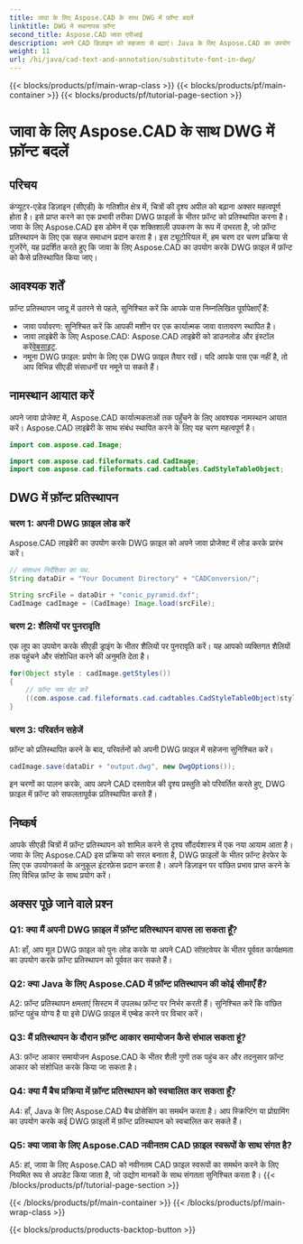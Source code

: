 ```yaml
---
title: जावा के लिए Aspose.CAD के साथ DWG में फ़ॉन्ट बदलें
linktitle: DWG में स्थानापन्न फ़ॉन्ट
second_title: Aspose.CAD जावा एपीआई
description: अपने CAD डिज़ाइन को सहजता से बढ़ाएं। Java के लिए Aspose.CAD का उपयोग करके DWG फ़ाइलों में फ़ॉन्ट स्थानापन्न करना सीखें। दृश्य पूर्णता के लिए चरण-दर-चरण मार्गदर्शिका।
weight: 11
url: /hi/java/cad-text-and-annotation/substitute-font-in-dwg/
---
```


{{< blocks/products/pf/main-wrap-class >}}
{{< blocks/products/pf/main-container >}}
{{< blocks/products/pf/tutorial-page-section >}}

# जावा के लिए Aspose.CAD के साथ DWG में फ़ॉन्ट बदलें

## परिचय

कंप्यूटर-एडेड डिज़ाइन (सीएडी) के गतिशील क्षेत्र में, चित्रों की दृश्य अपील को बढ़ाना अक्सर महत्वपूर्ण होता है। इसे प्राप्त करने का एक प्रभावी तरीका DWG फ़ाइलों के भीतर फ़ॉन्ट को प्रतिस्थापित करना है। जावा के लिए Aspose.CAD इस डोमेन में एक शक्तिशाली उपकरण के रूप में उभरता है, जो फ़ॉन्ट प्रतिस्थापन के लिए एक सहज समाधान प्रदान करता है। इस ट्यूटोरियल में, हम चरण दर चरण प्रक्रिया से गुजरेंगे, यह प्रदर्शित करते हुए कि जावा के लिए Aspose.CAD का उपयोग करके DWG फ़ाइल में फ़ॉन्ट को कैसे प्रतिस्थापित किया जाए।

## आवश्यक शर्तें

फ़ॉन्ट प्रतिस्थापन जादू में उतरने से पहले, सुनिश्चित करें कि आपके पास निम्नलिखित पूर्वापेक्षाएँ हैं:

- जावा पर्यावरण: सुनिश्चित करें कि आपकी मशीन पर एक कार्यात्मक जावा वातावरण स्थापित है।
-  जावा लाइब्रेरी के लिए Aspose.CAD: Aspose.CAD लाइब्रेरी को डाउनलोड और इंस्टॉल करें[वेबसाइट](https://releases.aspose.com/cad/java/).
- नमूना DWG फ़ाइल: प्रयोग के लिए एक DWG फ़ाइल तैयार रखें। यदि आपके पास एक नहीं है, तो आप विभिन्न सीएडी संसाधनों पर नमूने पा सकते हैं।

## नामस्थान आयात करें

अपने जावा प्रोजेक्ट में, Aspose.CAD कार्यात्मकताओं तक पहुँचने के लिए आवश्यक नामस्थान आयात करें। Aspose.CAD लाइब्रेरी के साथ संबंध स्थापित करने के लिए यह चरण महत्वपूर्ण है।

```java
import com.aspose.cad.Image;

import com.aspose.cad.fileformats.cad.CadImage;
import com.aspose.cad.fileformats.cad.cadtables.CadStyleTableObject;
```

## DWG में फ़ॉन्ट प्रतिस्थापन

### चरण 1: अपनी DWG फ़ाइल लोड करें

Aspose.CAD लाइब्रेरी का उपयोग करके DWG फ़ाइल को अपने जावा प्रोजेक्ट में लोड करके प्रारंभ करें।

```java
// संसाधन निर्देशिका का पथ.
String dataDir = "Your Document Directory" + "CADConversion/";

String srcFile = dataDir + "conic_pyramid.dxf";
CadImage cadImage = (CadImage) Image.load(srcFile);
```

### चरण 2: शैलियों पर पुनरावृति

एक लूप का उपयोग करके सीएडी ड्राइंग के भीतर शैलियों पर पुनरावृति करें। यह आपको व्यक्तिगत शैलियों तक पहुंचने और संशोधित करने की अनुमति देता है।

```java
for(Object style : cadImage.getStyles())
{
    // फ़ॉन्ट नाम सेट करें
    ((com.aspose.cad.fileformats.cad.cadtables.CadStyleTableObject)style).setPrimaryFontName("Arial");
}
```

### चरण 3: परिवर्तन सहेजें

फ़ॉन्ट को प्रतिस्थापित करने के बाद, परिवर्तनों को अपनी DWG फ़ाइल में सहेजना सुनिश्चित करें।

```java
cadImage.save(dataDir + "output.dwg", new DwgOptions());
```

इन चरणों का पालन करके, आप अपने CAD दस्तावेज़ की दृश्य प्रस्तुति को परिवर्तित करते हुए, DWG फ़ाइल में फ़ॉन्ट को सफलतापूर्वक प्रतिस्थापित करते हैं।

## निष्कर्ष

आपके सीएडी चित्रों में फ़ॉन्ट प्रतिस्थापन को शामिल करने से दृश्य सौंदर्यशास्त्र में एक नया आयाम आता है। जावा के लिए Aspose.CAD इस प्रक्रिया को सरल बनाता है, DWG फ़ाइलों के भीतर फ़ॉन्ट हेरफेर के लिए एक उपयोगकर्ता के अनुकूल इंटरफ़ेस प्रदान करता है। अपने डिज़ाइन पर वांछित प्रभाव प्राप्त करने के लिए विभिन्न फ़ॉन्ट के साथ प्रयोग करें।

## अक्सर पूछे जाने वाले प्रश्न

### Q1: क्या मैं अपनी DWG फ़ाइल में फ़ॉन्ट प्रतिस्थापन वापस ला सकता हूँ?

A1: हाँ, आप मूल DWG फ़ाइल को पुनः लोड करके या अपने CAD सॉफ़्टवेयर के भीतर पूर्ववत कार्यक्षमता का उपयोग करके फ़ॉन्ट प्रतिस्थापन को पूर्ववत कर सकते हैं।

### Q2: क्या Java के लिए Aspose.CAD में फ़ॉन्ट प्रतिस्थापन की कोई सीमाएँ हैं?

A2: फ़ॉन्ट प्रतिस्थापन क्षमताएं सिस्टम में उपलब्ध फ़ॉन्ट पर निर्भर करती हैं। सुनिश्चित करें कि वांछित फ़ॉन्ट पहुंच योग्य है या इसे DWG फ़ाइल में एम्बेड करने पर विचार करें।

### Q3: मैं प्रतिस्थापन के दौरान फ़ॉन्ट आकार समायोजन कैसे संभाल सकता हूं?

A3: फ़ॉन्ट आकार समायोजन Aspose.CAD के भीतर शैली गुणों तक पहुंच कर और तदनुसार फ़ॉन्ट आकार को संशोधित करके किया जा सकता है।

### Q4: क्या मैं बैच प्रक्रिया में फ़ॉन्ट प्रतिस्थापन को स्वचालित कर सकता हूँ?

A4: हाँ, Java के लिए Aspose.CAD बैच प्रोसेसिंग का समर्थन करता है। आप स्क्रिप्टिंग या प्रोग्रामिंग का उपयोग करके कई DWG फ़ाइलों में फ़ॉन्ट प्रतिस्थापन को स्वचालित कर सकते हैं।

### Q5: क्या जावा के लिए Aspose.CAD नवीनतम CAD फ़ाइल स्वरूपों के साथ संगत है?

A5: हां, जावा के लिए Aspose.CAD को नवीनतम CAD फ़ाइल स्वरूपों का समर्थन करने के लिए नियमित रूप से अपडेट किया जाता है, जो उद्योग मानकों के साथ संगतता सुनिश्चित करता है।
{{< /blocks/products/pf/tutorial-page-section >}}

{{< /blocks/products/pf/main-container >}}
{{< /blocks/products/pf/main-wrap-class >}}

{{< blocks/products/products-backtop-button >}}
